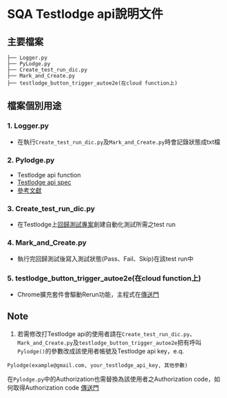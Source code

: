 # SQA Testlodge api說明文件

## 主要檔案
```
├── Logger.py
├── PyLodge.py
├── Create_test_run_dic.py
├── Mark_and_Create.py
├── testlodge_button_trigger_autoe2e(在cloud function上)
```

## 檔案個別用途

### 1. Logger.py

- 在執行```Create_test_run_dic.py```及```Mark_and_Create.py```時會記錄狀態成txt檔

### 2. Pylodge.py

- Testlodge api function
- [Testlodge api spec](<https://help.testlodge.com/hc/en-us/categories/203830188-TestLodge-API>)
- [參考文獻](<https://github.com/akondapalli/pylodge>)

### 3. Create_test_run_dic.py

- 在Testlodge上[回歸測試專案](<https://app.testlodge.com/a/35254/projects/52624/runs>)創建自動化測試所需之test run

### 4. Mark_and_Create.py

- 執行完回歸測試後寫入測試狀態(Pass、Fail、Skip)在該test run中

### 5. testlodge_button_trigger_autoe2e(在cloud function上)

- Chrome擴充套件會驅動Rerun功能，主程式在[傳送門](<https://console.cloud.google.com/functions/details/asia-east1/testlodge_button_trigger_autoe2e?env=gen1&project=pchomeec-devops&tab=source>)

## Note

1. 若需修改打Testlodge api的使用者請在```Create_test_run_dic.py```、```Mark_and_Create.py```及```testlodge_button_trigger_autoe2e```把有呼叫```Pylodge()```的參數改成該使用者帳號及Testlodge api key，e.q. 
```
Pylodge(example@gmail.com, your_testlodge_api_key, 其他參數)
```
在```Pylodge.py```中的Authorization也需替換為該使用者之Authorization code，如何取得Authorization code [傳送門](<https://app.asana.com/0/1203389441591659/1206295773149977/f>)